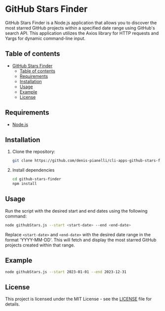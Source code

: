 # GitHub Stars Finder

GitHub Stars Finder is a Node.js application that allows you to discover the most starred GitHub projects within a specified date range using GitHub's search API. This application utilizes the Axios library for HTTP requests and Yargs for dynamic command-line input.

## Table of contents

- [GitHub Stars Finder](#github-stars-finder)
	- [Table of contents](#table-of-contents)
	- [Requirements](#requirements)
	- [Installation](#installation)
	- [Usage](#usage)
	- [Example](#example)
	- [License](#license)

## Requirements

- [Node.js](https://nodejs.org/)

## Installation

1. Clone the repository:

   ```bash
   git clone https://github.com/denis-pianelli/cli-apps-github-stars-finder.git
   ```

2. Install dependencies

   ```bash
   cd github-stars-finder
   npm install
   ```

## Usage

Run the script with the desired start and end dates using the following command:

```bash
node githubStars.js --start <start-date> --end <end-date>
```

Replace `<start-date>` and `<end-date>` with the desired date range in the format 'YYYY-MM-DD'. This will fetch and display the most starred GitHub projects created within that range.

## Example

```bash
node githubStars.js --start 2023-01-01 --end 2023-12-31
```

## License

This project is licensed under the MIT License - see the [LICENSE](https://choosealicense.com/licenses/mit/) file for details.
